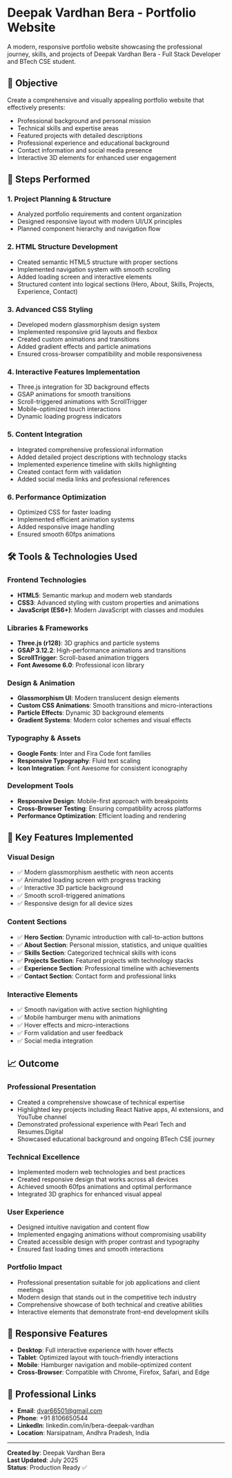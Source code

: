 # Deepak Vardhan Bera - Portfolio Website

A modern, responsive portfolio website showcasing the professional journey, skills, and projects of Deepak Vardhan Bera - Full Stack Developer and BTech CSE student.

## 🎯 Objective

Create a comprehensive and visually appealing portfolio website that effectively presents:
- Professional background and personal mission
- Technical skills and expertise areas
- Featured projects with detailed descriptions
- Professional experience and educational background
- Contact information and social media presence
- Interactive 3D elements for enhanced user engagement

## 🚀 Steps Performed

### 1. **Project Planning & Structure**
- Analyzed portfolio requirements and content organization
- Designed responsive layout with modern UI/UX principles
- Planned component hierarchy and navigation flow

### 2. **HTML Structure Development**
- Created semantic HTML5 structure with proper sections
- Implemented navigation system with smooth scrolling
- Added loading screen and interactive elements
- Structured content into logical sections (Hero, About, Skills, Projects, Experience, Contact)

### 3. **Advanced CSS Styling**
- Developed modern glassmorphism design system
- Implemented responsive grid layouts and flexbox
- Created custom animations and transitions
- Added gradient effects and particle animations
- Ensured cross-browser compatibility and mobile responsiveness

### 4. **Interactive Features Implementation**
- Three.js integration for 3D background effects
- GSAP animations for smooth transitions
- Scroll-triggered animations with ScrollTrigger
- Mobile-optimized touch interactions
- Dynamic loading progress indicators

### 5. **Content Integration**
- Integrated comprehensive professional information
- Added detailed project descriptions with technology stacks
- Implemented experience timeline with skills highlighting
- Created contact form with validation
- Added social media links and professional references

### 6. **Performance Optimization**
- Optimized CSS for faster loading
- Implemented efficient animation systems
- Added responsive image handling
- Ensured smooth 60fps animations

## 🛠️ Tools & Technologies Used

### **Frontend Technologies**
- **HTML5**: Semantic markup and modern web standards
- **CSS3**: Advanced styling with custom properties and animations
- **JavaScript (ES6+)**: Modern JavaScript with classes and modules

### **Libraries & Frameworks**
- **Three.js (r128)**: 3D graphics and particle systems
- **GSAP 3.12.2**: High-performance animations and transitions
- **ScrollTrigger**: Scroll-based animation triggers
- **Font Awesome 6.0**: Professional icon library

### **Design & Animation**
- **Glassmorphism UI**: Modern translucent design elements
- **Custom CSS Animations**: Smooth transitions and micro-interactions
- **Particle Effects**: Dynamic 3D background elements
- **Gradient Systems**: Modern color schemes and visual effects

### **Typography & Assets**
- **Google Fonts**: Inter and Fira Code font families
- **Responsive Typography**: Fluid text scaling
- **Icon Integration**: Font Awesome for consistent iconography

### **Development Tools**
- **Responsive Design**: Mobile-first approach with breakpoints
- **Cross-Browser Testing**: Ensuring compatibility across platforms
- **Performance Optimization**: Efficient loading and rendering

## 🎨 Key Features Implemented

### **Visual Design**
- ✅ Modern glassmorphism aesthetic with neon accents
- ✅ Animated loading screen with progress tracking
- ✅ Interactive 3D particle background
- ✅ Smooth scroll-triggered animations
- ✅ Responsive design for all device sizes

### **Content Sections**
- ✅ **Hero Section**: Dynamic introduction with call-to-action buttons
- ✅ **About Section**: Personal mission, statistics, and unique qualities
- ✅ **Skills Section**: Categorized technical skills with icons
- ✅ **Projects Section**: Featured projects with technology stacks
- ✅ **Experience Section**: Professional timeline with achievements
- ✅ **Contact Section**: Contact form and professional links

### **Interactive Elements**
- ✅ Smooth navigation with active section highlighting
- ✅ Mobile hamburger menu with animations
- ✅ Hover effects and micro-interactions
- ✅ Form validation and user feedback
- ✅ Social media integration

## 📈 Outcome

### **Professional Presentation**
- Created a comprehensive showcase of technical expertise
- Highlighted key projects including React Native apps, AI extensions, and YouTube channel
- Demonstrated professional experience with Pearl Tech and Resumes.Digital
- Showcased educational background and ongoing BTech CSE journey

### **Technical Excellence**
- Implemented modern web technologies and best practices
- Created responsive design that works across all devices
- Achieved smooth 60fps animations and optimal performance
- Integrated 3D graphics for enhanced visual appeal

### **User Experience**
- Designed intuitive navigation and content flow
- Implemented engaging animations without compromising usability
- Created accessible design with proper contrast and typography
- Ensured fast loading times and smooth interactions

### **Portfolio Impact**
- Professional presentation suitable for job applications and client meetings
- Modern design that stands out in the competitive tech industry
- Comprehensive showcase of both technical and creative abilities
- Interactive elements that demonstrate front-end development skills

## 📱 Responsive Features

- **Desktop**: Full interactive experience with hover effects
- **Tablet**: Optimized layout with touch-friendly interactions
- **Mobile**: Hamburger navigation and mobile-optimized content
- **Cross-Browser**: Compatible with Chrome, Firefox, Safari, and Edge

## 🔗 Professional Links

- **Email**: dvar66501@gmail.com
- **Phone**: +91 8106650544
- **LinkedIn**: linkedin.com/in/bera-deepak-vardhan
- **Location**: Narsipatnam, Andhra Pradesh, India

---

**Created by**: Deepak Vardhan Bera  
**Last Updated**: July 2025  
**Status**: Production Ready ✅